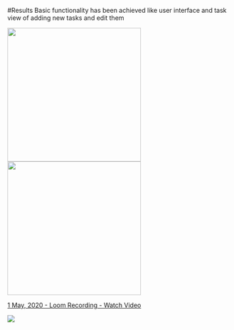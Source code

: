 #Results
Basic functionality has been achieved like user interface and task view of adding new tasks and edit them

<img src = "https://i.imgur.com/DHkrXWi.png" width =300>
<img src = "https://i.imgur.com/yzREQdm.png" width =300>
<a href="https://www.loom.com/share/7ccc563e87954ca8adcde698aab4ae6d"> <p>1 May, 2020 - Loom Recording - Watch Video</p> <img style="max-width:300px;" src="https://cdn.loom.com/sessions/thumbnails/7ccc563e87954ca8adcde698aab4ae6d-with-play.gif"> </a>
